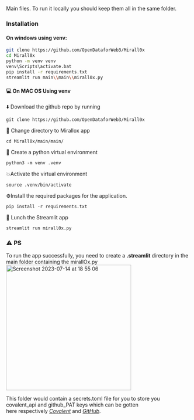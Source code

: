 Main files. To run it locally you should keep them all in the same folder. 

### Installation

#### On windows using venv:
```bash	
git clone https://github.com/OpenDataforWeb3/Mirall0x
cd Mirall0x
python -m venv venv
venv\Scripts\activate.bat
pip install -r requirements.txt
streamlit run main\\main\\mirall0x.py
```

#### 💻 On MAC OS Using venv

⬇️ Download the github repo by running
```
git clone https://github.com/OpenDataforWeb3/Mirall0x
```
📁 Change directory to Mirallox app
```
cd Mirall0x/main/main/
```
🐍 Create a python virtual environment
```
python3 -m venv .venv
```
💥Activate the virtual environment
```
source .venv/bin/activate
```
⚙️Install the required packages for the application.
```
pip install -r requirements.txt
```
🚀 Lunch the Streamlit app
```
streamlit run mirall0x.py
```
### ⚠ PS
To run the app successfully, you need to create a **.streamlit** directory in the main folder containing the mirallOx.py  <br>
<img width="342" alt="Screenshot 2023-07-14 at 18 55 06" src="https://github.com/AlexPam/Mirall0x/assets/55463668/8ef07625-20c9-467e-9354-fce186b13f74">


This folder would contain a secrets.toml file for you to store you covalent_api and github_PAT keys which can be gotten  <br>
here respectively _[Covalent](https://www.covalenthq.com/docs/api/)_ and _[GitHub](https://docs.github.com/en/authentication/keeping-your-account-and-data-secure/managing-your-personal-access-tokens)_. 
